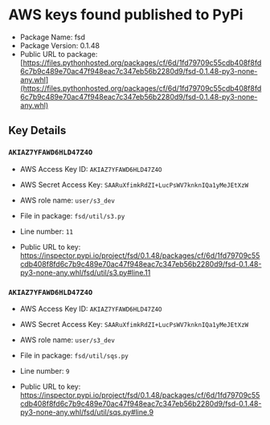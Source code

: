 # AWS keys found published to PyPi

* Package Name: fsd
* Package Version: 0.1.48
* Public URL to package: [https://files.pythonhosted.org/packages/cf/6d/1fd79709c55cdb408f8fd6c7b9c489e70ac47f948eac7c347eb56b2280d9/fsd-0.1.48-py3-none-any.whl](https://files.pythonhosted.org/packages/cf/6d/1fd79709c55cdb408f8fd6c7b9c489e70ac47f948eac7c347eb56b2280d9/fsd-0.1.48-py3-none-any.whl)

## Key Details

### `AKIAZ7YFAWD6HLD47Z4O`

* AWS Access Key ID: `AKIAZ7YFAWD6HLD47Z4O`
* AWS Secret Access Key: `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` 
* AWS role name: `user/s3_dev`
* File in package: `fsd/util/s3.py`
* Line number: `11`

* Public URL to key: https://inspector.pypi.io/project/fsd/0.1.48/packages/cf/6d/1fd79709c55cdb408f8fd6c7b9c489e70ac47f948eac7c347eb56b2280d9/fsd-0.1.48-py3-none-any.whl/fsd/util/s3.py#line.11



### `AKIAZ7YFAWD6HLD47Z4O`

* AWS Access Key ID: `AKIAZ7YFAWD6HLD47Z4O`
* AWS Secret Access Key: `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` 
* AWS role name: `user/s3_dev`
* File in package: `fsd/util/sqs.py`
* Line number: `9`

* Public URL to key: https://inspector.pypi.io/project/fsd/0.1.48/packages/cf/6d/1fd79709c55cdb408f8fd6c7b9c489e70ac47f948eac7c347eb56b2280d9/fsd-0.1.48-py3-none-any.whl/fsd/util/sqs.py#line.9


